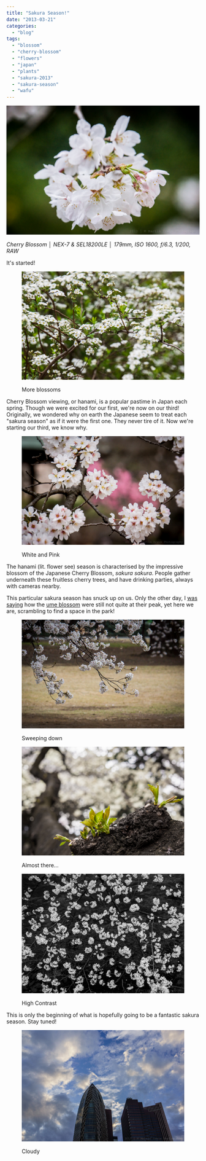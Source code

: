 ```yaml
---
title: "Sakura Season!"
date: "2013-03-21"
categories: 
  - "blog"
tags: 
  - "blossom"
  - "cherry-blossom"
  - "flowers"
  - "japan"
  - "plants"
  - "sakura-2013"
  - "sakura-season"
  - "wafu"
---
```


![DSC03859.jpg](/assets/images/9201e-dsc03859.jpg)

_Cherry Blossom │ NEX-7 & SEL18200LE │ 179mm, ISO 1600, f/6.3, 1/200, RAW_

It's started!

<figure>

![More blossoms](/assets/images/8fa80-dsc03852.jpg)

<figcaption>



More blossoms





</figcaption>



</figure>

Cherry Blossom viewing, or hanami, is a popular pastime in Japan each spring. Though we were excited for our first, we're now on our third! Originally, we wondered why on earth the Japanese seem to treat each "sakura season" as if it were the first one. They never tire of it. Now we're starting our third, we know why.

<figure>

![White and Pink](/assets/images/1336d-dsc03910.jpg)

<figcaption>



White and Pink





</figcaption>



</figure>

The hanami (lit. flower see) season is characterised by the impressive blossom of the Japanese Cherry Blossom, _sakura sakura_. People gather underneath these fruitless cherry trees, and have drinking parties, always with cameras nearby.

This particular sakura season has snuck up on us. Only the other day, I [was saying](https://martin-irwin.squarespace.com/martin-irwin-photography/2013/03/10/quality-not-quantity) how the [ume blossom](https://martin-irwin.squarespace.com/martin-irwin-photography/2013/02/24/ume) were still not quite at their peak, yet here we are, scrambling to find a space in the park!

<figure>

![Sweeping down](/assets/images/24a41-dsc03925.jpg)

<figcaption>



Sweeping down





</figcaption>



</figure>

<figure>

![Almost there...](/assets/images/5a806-dsc03878.jpg)

<figcaption>



Almost there...





</figcaption>



</figure>

<figure>

![High Contrast](/assets/images/9c6d7-dsc03916.jpg)

<figcaption>



High Contrast





</figcaption>



</figure>

This is only the beginning of what is hopefully going to be a fantastic sakura season. Stay tuned!

<figure>

![Cloudy](/assets/images/9e3dc-dsc03930.jpg)

<figcaption>



Cloudy





</figcaption>



</figure>
